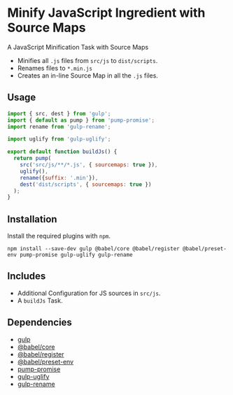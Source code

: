 Minify JavaScript Ingredient with Source Maps
================================================================================

A JavaScript Minification Task with Source Maps

- Minifies all `.js` files from `src/js` to `dist/scripts`.
- Renames files to `*.min.js`
- Creates an in-line Source Map in all the `.js` files.

Usage
--------------------------------------------------------------------------------

```javascript
import { src, dest } from 'gulp';
import { default as pump } from 'pump-promise';
import rename from 'gulp-rename';

import uglify from 'gulp-uglify';

export default function buildJs() {
  return pump(
    src('src/js/**/*.js', { sourcemaps: true }),
    uglify(),
    rename({suffix: '.min'}),
    dest('dist/scripts', { sourcemaps: true })
  );
}
```

Installation
--------------------------------------------------------------------------------

Install the required plugins with `npm`.

`npm install --save-dev gulp @babel/core @babel/register @babel/preset-env pump-promise gulp-uglify gulp-rename`

Includes
--------------------------------------------------------------------------------

- Additional Configuration for JS sources in `src/js`.
- A `buildJs` Task.

Dependencies
--------------------------------------------------------------------------------

- [gulp](https://www.npmjs.com/package/gulp)
- [@babel/core](https://www.npmjs.com/package/@babel/core)
- [@babel/register](https://www.npmjs.com/package/@babel/register)
- [@babel/preset-env](https://www.npmjs.com/package/@babel/preset-env)
- [pump-promise](https://www.npmjs.com/package/pump-promise)
- [gulp-uglify](https://www.npmjs.com/package/gulp-uglify)
- [gulp-rename](https://www.npmjs.com/package/gulp-rename)
